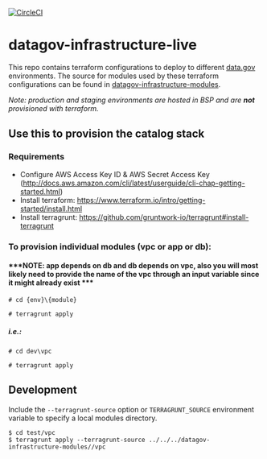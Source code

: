 [![CircleCI](https://circleci.com/gh/GSA/datagov-infrastructure-live.svg?style=svg)](https://circleci.com/gh/GSA/datagov-infrastructure-live)

# datagov-infrastructure-live

This repo contains terraform configurations to deploy to different
[data.gov](https://www.data.gov/) environments. The source for modules used by
these terraform configurations can be found in
[datagov-infrastructure-modules](https://github.com/GSA/datagov-infrastructure-modules).

_Note: production and staging environments are hosted in BSP and are
**not** provisioned with terraform._


## Use this to provision the catalog stack

### Requirements

- Configure AWS Access Key ID & AWS Secret Access Key (http://docs.aws.amazon.com/cli/latest/userguide/cli-chap-getting-started.html)
- Install terraform: https://www.terraform.io/intro/getting-started/install.html
- Install terragrunt: https://github.com/gruntwork-io/terragrunt#install-terragrunt


### To provision individual modules (vpc or app or db): ###
#### ***NOTE: app depends on db and db depends on vpc, also you will most likely need to provide the name of the vpc through an input variable since it might already exist *** ####
`# cd {env}\{module} `

`# terragrunt apply`

##### i.e.:
`# cd dev\vpc`

`# terragrunt apply`


## Development

Include the `--terragrunt-source` option or `TERRAGRUNT_SOURCE` environment
variable to specify a local modules directory.

    $ cd test/vpc
    $ terragrunt apply --terragrunt-source ../../../datagov-infrastructure-modules//vpc
